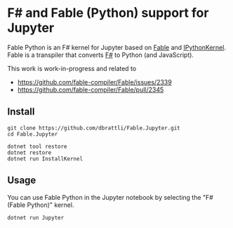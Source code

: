 
# F# and Fable (Python) support for Jupyter

Fable Python is an F# kernel for Jupyter based on [Fable](https://fable.io) and
[IPythonKernel](https://github.com/ipython/ipykernel). Fable is a transpiler that converts [F#](https://fsharp.org) to
Python (and JavaScript).

This work is work-in-progress and related to

- https://github.com/fable-compiler/Fable/issues/2339
- https://github.com/fable-compiler/Fable/pull/2345

## Install

```shell
git clone https://github.com/dbrattli/Fable.Jupyter.git
cd Fable.Jupyter

dotnet tool restore
dotnet restore
dotnet run InstallKernel
```

## Usage

You can use Fable Python in the Jupyter notebook by selecting the "F# (Fable Python)" kernel.

```shell
dotnet run Jupyter
```
